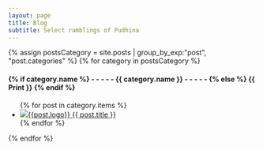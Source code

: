 ```yaml
---
layout: page
title: Blog
subtitle: Select ramblings of Pudhina
---
```


<div>
{% assign postsCategory = site.posts | group_by_exp:"post", "post.categories"  %}
{% for category in postsCategory %}
<h4 class="post-teaser__month">
<strong>
{% if category.name %} 
- - - - -  {{ category.name }} - - - - - 
{% else %} 
{{ Print }} 
{% endif %}
</strong>
</h4>
<ul class="list-posts">
{% for post in category.items %}
<li class="post-teaser">
<a href="{{ post.url | prepend: site.baseurl }}">
<img src="post-teaser__title">{{post.logo}}
<span class="post-teaser__title">{{ post.title }}</span>
<!--span class="post-teaser__date">{{ post.date | date: "%d %B %Y" }}</span -->
</a>
</li>
{% endfor %}
</ul>
{% endfor %}
</div>